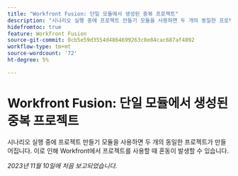 ```yaml
---
title: "Workfront Fusion: 단일 모듈에서 생성된 중복 프로젝트"
description: "시나리오 실행 중에 프로젝트 만들기 모듈을 사용하면 두 개의 동일한 프로젝트가 만들어집니다. 이로 인해 Workfront에서 프로젝트를 사용할 때 혼동이 발생할 수 있습니다."
hidefromtoc: true
feature: Workfront Fusion
source-git-commit: 0cb5e59d3554d4864699263c8e84cac687af4892
workflow-type: tm+mt
source-wordcount: '72'
ht-degree: 5%

---
```



# Workfront Fusion: 단일 모듈에서 생성된 중복 프로젝트

<!--Fusion, WF TOCs-->

시나리오 실행 중에 프로젝트 만들기 모듈을 사용하면 두 개의 동일한 프로젝트가 만들어집니다. 이로 인해 Workfront에서 프로젝트를 사용할 때 혼동이 발생할 수 있습니다.

_2023년 11월 10일에 처음 보고되었습니다._
